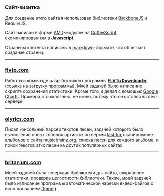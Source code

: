 ### Сайт-визитка

Для создание этого сайта я использовал библиотеки [BackboneJS][backbone] и [RequireJS][requirejs].

Сайт написан в форме [AMD][amd]-модулей на [CoffeeScript][cs], скомпилированном в **Javascript**.

Страницы контента написаны в [markdown][md]-формате, что облегчает создание страниц.
- - -
### [flvto.com][flvto]

Работал в комманде разработчиков программы [**FLVTo Downloader**][fvtd] (ссылка на загрузку программы).
Моей задачей было написание скрипта сохранения статистики. Кроме того, я делал с помощью [Google Charts][gch].
Примера, к сожалению, не имею, потому что он остался на dev-сервере.
- - -
### [olyrics.com][olyrics]

Писал консольный парсер текстов песен, задачей которого было вычисление новых топовых артистов по версии [last.fm][last],
сканирование альбомов с сайта [musicbrainz.org][mb], списка песен для каждого альбома, и поиск текстов этих песен
на других популярных сайтах.
- - -
### [britanium.com][britanium]

Моей задачей была генерация библиотеки для сайта, сохранение статистики, проверка целостности библиотеки.
Также, моей задачей было написание программы автоматической нарезки видео-файлов с использованием [ffmpeg][ffmpg].






[flvto]: <http://flvto.com>
[olyrics]: <http://olyrics.com>
[britanium]: <http://britanium.com>
[ffmpg]: <http://ffmpeg.org/> "FFMPEG"
[last]: <http://last.fm> "Last.FM"
[mb]: <http://musicbrainz.org/> "Musicbrainz"
[gch]: <https://developers.google.com/chart/> "Google Charts Library"
[ffmpg]: <http://ffmpeg.org/> "FFMPEG"
[fvtd]: <http://www.flvto.com/facebook/index/id/8/> "FLVTO DOWNLOADER"
[amd]: <https://github.com/amdjs/amdjs-api/wiki/AMD> "The Asynchronous Module Definition"
[backbone]: <http://backbonejs.org> "Backbone Javascript Library"
[requirejs]: <http://requirejs.org/> "Require JS"
[cs]: <http://coffeescript.org/> "Coffee Script language"
[md]: <http://daringfireball.net/projects/markdown> "Markdown"
